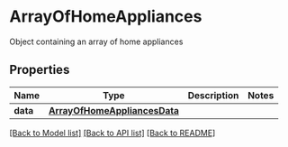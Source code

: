 # ArrayOfHomeAppliances

Object containing an array of home appliances 
## Properties
Name | Type | Description | Notes
------------ | ------------- | ------------- | -------------
**data** | [**ArrayOfHomeAppliancesData**](ArrayOfHomeAppliancesData.md) |  | 

[[Back to Model list]](../README.md#documentation-for-models) [[Back to API list]](../README.md#documentation-for-api-endpoints) [[Back to README]](../README.md)


